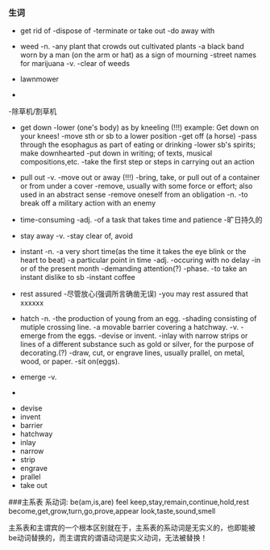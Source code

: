 ### 生词
* get rid of
 -dispose of
 -terminate or take out
 -do away with

* weed
 -n.
 -any plant that crowds out cultivated plants
 -a black band worn by a man (on the arm or hat) as a sign of mourning
 -street names for marijuana
 -v.
 -clear of weeds

* lawnmower
 -
 -除草机/割草机

* get down
 -lower (one's body) as by kneeling  (!!!)
   example: Get down on your knees!
 -move sth or sb to a lower position
 -get off (a horse)
 -pass through the esophagus as part of eating or drinking
 -lower sb's spirits; make downhearted
 -put down in writing; of texts, musical compositions,etc.
 -take the first step or steps in carrying out an action

* pull out
 -v.
 -move out or away (!!!)
 -bring, take, or pull out of a container or from under a cover
 -remove, usually with some force or effort; also used in an abstract sense
 -remove oneself from an obligation
 -n.
 -to break off a military action with an enemy

* time-consuming
 -adj.
 -of a task that takes time and patience
 -旷日持久的

* stay away
 -v.
 -stay clear of, avoid

* instant
 -n.
 -a very short time(as the time it takes the eye blink or the heart to beat)
 -a particular point in time
 -adj.
 -occuring with no delay
 -in or of the present month
 -demanding attention(?)
 -phase.
 -to take an instant dislike to sb
 -instant coffee

* rest assured
 -尽管放心(强调所言确凿无误)
 -you may rest assured that xxxxxx

* hatch
 -n.
 -the production of young from an egg.
 -shading consisting of mutiple crossing line.
 -a movable barrier covering a hatchway.
 -v.
 -emerge from the eggs.
 -devise or invent.
 -inlay with narrow strips or lines of a different substance such as gold or silver, for the purpose of decorating.(?)
 -draw, cut, or engrave lines, usually prallel, on metal, wood, or paper.
 -sit on(eggs).

* emerge
 -v.
 -

* devise
* invent
* barrier
* hatchway
* inlay
* narrow
* strip
* engrave
* prallel
* take out

###主系表
系动词:
be(am,is,are)
feel
keep,stay,remain,continue,hold,rest
become,get,grow,turn,go,prove,appear
look,taste,sound,smell

主系表和主谓宾的一个根本区别就在于，主系表的系动词是无实义的，也即能被be动词替换的，而主谓宾的谓语动词是实义动词，无法被替换！




